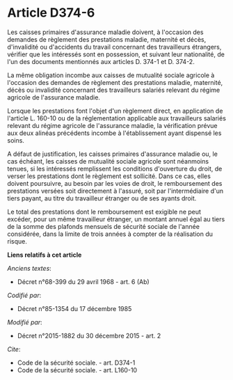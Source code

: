# Article D374-6

Les caisses primaires d'assurance maladie doivent, à l'occasion des demandes de règlement des prestations maladie, maternité
et décès, d'invalidité ou d'accidents du travail concernant des travailleurs étrangers, vérifier que les intéressés sont en
possession, et suivant leur nationalité, de l'un des documents mentionnés aux articles D. 374-1 et D. 374-2. 

La même obligation incombe aux caisses de mutualité sociale agricole à l'occasion des demandes de règlement des prestations
maladie, maternité, décès ou invalidité concernant des travailleurs salariés relevant du régime agricole de l'assurance
maladie. 

Lorsque les prestations font l'objet d'un règlement direct, en application de l'article L. 160-10 ou de la réglementation
applicable aux travailleurs salariés relevant du régime agricole de l'assurance maladie, la vérification prévue aux deux
alinéas précédents incombe à l'établissement ayant dispensé les soins. 

A défaut de justification, les caisses primaires d'assurance maladie ou, le cas échéant, les caisses de mutualité sociale
agricole sont néanmoins tenues, si les intéressés remplissent les conditions d'ouverture du droit, de verser les prestations
dont le règlement est sollicité. Dans ce cas, elles doivent poursuivre, au besoin par les voies de droit, le remboursement
des prestations versées soit directement à l'assuré, soit par l'intermédiaire d'un tiers payant, au titre du travailleur
étranger ou de ses ayants droit. 

Le total des prestations dont le remboursement est exigible ne peut excéder, pour un même travailleur étranger, un montant
annuel égal au tiers de la somme des plafonds mensuels de sécurité sociale de l'année considérée, dans la limite de trois
années à compter de la réalisation du risque.

**Liens relatifs à cet article**

_Anciens textes_:

  - Décret n°68-399 du 29 avril 1968 - art. 6 (Ab)

_Codifié par_:

  - Décret n°85-1354 du 17 décembre 1985

_Modifié par_:

  - Décret n°2015-1882 du 30 décembre 2015 - art. 2

_Cite_:

  - Code de la sécurité sociale. - art. D374-1
  - Code de la sécurité sociale. - art. L160-10
